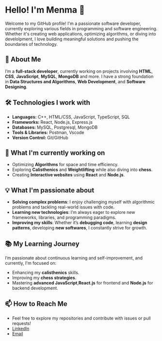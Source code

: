 # Hello! I'm Menma 👋

Welcome to my GitHub profile! I'm a passionate software developer, currently exploring various fields in programming and software engineering. Whether it's creating web applications, optimizing algorithms, or diving into develolpment, I love building meaningful solutions and pushing the boundaries of technology.

## 🚀 **About Me**

I’m a **full-stack developer**, currently working on projects involving **HTML**, **CSS**, **JavaScript**, **MySQL**, **MongoDB** and more. I have a strong foundation in **Data Structures and Algorithms**, **Web Development**, and **Software Designing**.

## 🛠️ **Technologies I work with**
- **Languages:** C++, HTML/CSS, JavaScript, TypeScript, SQL
- **Frameworks:** React, Node.js, Express.js
- **Databases:** MySQL, Postgresql, MongoDB
- **Tools & Libraries:** Postman, Vscode
- **Version Control:** Git/GitHub

## 🌱 **What I'm currently working on**
- Optimizing **Algorithms** for space and time efficiency.
- Exploring **Calisthenics** and **Weightlifting** while also diving into **chess**.
- Creating **Interactive websites** using **React** and **Node.js**.

## 💡 **What I'm passionate about**
- **Solving complex problems**: I enjoy challenging myself with algorithmic problems and tackling real-world issues with code.
- **Learning new technologies**: I’m always eager to explore new frameworks, libraries, and programming paradigms.
- **Improving my skills**: Whether it’s **debugging code**, learning **design patterns**, developing **new softwares**, I constantly strive for growth.

## 📚 **My Learning Journey**
I’m passionate about continuous learning and self-improvement, and currently, I'm focused on:
- Enhancing my **calisthenics** skills.
- Improving my **chess strategies**.
- Mastering **advanced JavaScript**,**React.js** for frontend and **Node.js** for backend development.

## 📫 **How to Reach Me**  
- Feel free to explore my repositories and contribute with issues or pull requests!  
- [LinkedIn](https://www.linkedin.com/in/uttkarsh-malviya-373231130)  
- [Email](mailto:uttkarshmalviya90@gmail.com)  
